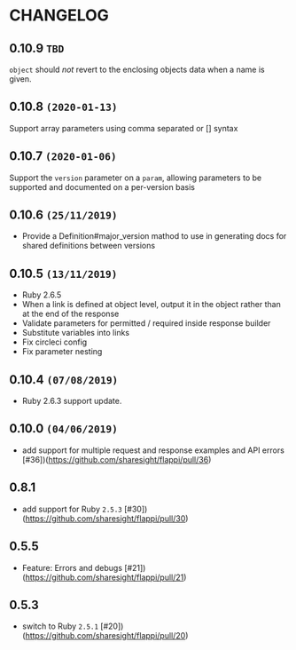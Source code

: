 # CHANGELOG

## 0.10.9 `TBD`
`object` should *not* revert to the enclosing objects data when a name is given. 
 
## 0.10.8 `(2020-01-13)`
Support array parameters using comma separated or [] syntax
 
## 0.10.7 `(2020-01-06)`
Support the `version` parameter on a `param`, allowing parameters to be supported and documented on a per-version basis

## 0.10.6 `(25/11/2019)`
* Provide a Definition#major_version mathod to use in generating docs for shared definitions between versions

## 0.10.5 `(13/11/2019)`

* Ruby 2.6.5
* When a link is defined at object level, output it in the object rather than at the end of the response
* Validate parameters for permitted / required inside response builder
* Substitute variables into links
* Fix circleci config
* Fix parameter nesting

## 0.10.4 `(07/08/2019)`

* Ruby 2.6.3 support update.

## 0.10.0 `(04/06/2019)`

 * add support for multiple request and response examples and API errors [#36])(https://github.com/sharesight/flappi/pull/36)

## 0.8.1

 * add support for Ruby `2.5.3` [#30])(https://github.com/sharesight/flappi/pull/30)

## 0.5.5

 * Feature: Errors and debugs [#21])(https://github.com/sharesight/flappi/pull/21)

## 0.5.3

 * switch to Ruby `2.5.1` [#20])(https://github.com/sharesight/flappi/pull/20)
